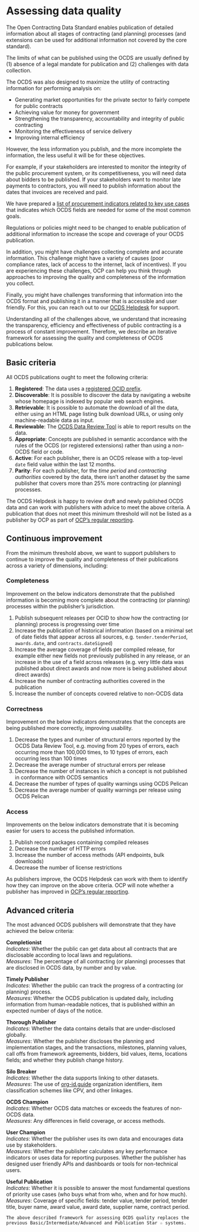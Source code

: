 # Assessing data quality

The Open Contracting Data Standard enables publication of detailed information about all stages of contracting (and planning) processes (and extensions can be used for additional information not covered by the core standard).

The limits of what can be published using the OCDS are usually defined by (1) absence of a legal mandate for publication and (2) challenges with data collection.

The OCDS was also designed to maximize the utility of contracting information for performing analysis on:

* Generating market opportunities for the private sector to fairly compete for public contracts 
* Achieving value for money for government
* Strengthening the transparency, accountability and integrity of public contracting
* Monitoring the effectiveness of service delivery
* Improving internal efficiency

However, the less information you publish, and the more incomplete the information, the less useful it will be for these objectives.

For example, if your stakeholders are interested to monitor the integrity of the public procurement system, or its competitiveness, you will need data about bidders to be published. If your stakeholders want to monitor late payments to contractors, you will need to publish information about the dates that invoices are received and paid.

We have prepared a [list of procurement indicators related to key use cases](http://bit.ly/UsingIt-indicators) that indicates which OCDS fields are needed for some of the most common goals.

Regulations or policies might need to be changed to enable publication of additional information to increase the scope and coverage of your OCDS publication.

In addition, you might have challenges collecting complete and accurate information. This challenge might have a variety of causes (poor compliance rates, lack of access to the internet, lack of incentives). If you are experiencing these challenges, OCP can help you think through approaches to improving the quality and completeness of the information you collect.

Finally, you might have challenges transforming that information into the OCDS format and publishing it in a manner that is accessible and user friendly. For this, you can reach out to our [OCDS Helpdesk](../../support/index) for support.

Understanding all of the challenges above, we understand that increasing the transparency, efficiency and effectiveness of public contracting is a process of constant improvement. Therefore, we describe an iterative framework for assessing the quality and completeness of OCDS publications below.

## Basic criteria

All OCDS publications ought to meet the following criteria:

1. **Registered**: The data uses a [registered OCID prefix](../../schema/identifiers.md#open-contracting-process-identifier-ocid).
1. **Discoverable**: It is possible to discover the data by navigating a website whose homepage is indexed by popular web search engines.
1. **Retrievable**: It is possible to automate the download of all the data, either using an HTML page listing bulk download URLs, or using only machine-readable data as input.
1. **Reviewable**: The [OCDS Data Review Tool](https://standard.open-contracting.org/review/) is able to report results on the data.
1. **Appropriate**: Concepts are published in semantic accordance with the rules of the OCDS (or registered extensions) rather than using a non-OCDS field or code.
1. **Active**: For each publisher, there is an OCDS release with a top-level `date` field value within the last 12 months.
1. **Parity**: For each publisher, for the _time period_ and _contracting authorities_ covered by the data, there isn’t another dataset by the same publisher that covers more than 25% more contracting (or planning) processes.

The OCDS Helpdesk is happy to review draft and newly published OCDS data and can work with publishers with advice to meet the above criteria. A publication that does not meet this minimum threshold will not be listed as a publisher by OCP as part of [OCP’s regular reporting](https://www.open-contracting.org/why-open-contracting/learning/).

## Continuous improvement

From the minimum threshold above, we want to support publishers to continue to improve the quality and completeness of their publications across a variety of dimensions, including:

### Completeness

Improvement on the below indicators demonstrate that the published information is becoming more complete about the contracting (or planning) processes within the publisher’s jurisdiction.

1. Publish subsequent releases per OCID to show how the contracting (or planning) process is progressing over time
1. Increase the publication of historical information (based on a minimal set of date fields that appear across all sources, e.g. `tender.tenderPeriod`, `awards.date`, and `contracts.dateSigned`)
1. Increase the average coverage of fields per compiled release, for example either new fields not previously published in any release, or an increase in the use of a field across releases (e.g. very little data was published about direct awards and now more is being published about direct awards)
1. Increase the number of contracting authorities covered in the publication
1. Increase the number of concepts covered relative to non-OCDS data

### Correctness

Improvement on the below indicators demonstrates that the concepts are being published more correctly, improving usability.

1. Decrease the types and number of structural errors reported by the OCDS Data Review Tool, e.g. moving from 20 types of errors, each occurring more than 100,000 times, to 10 types of errors, each occurring less than 100 times
1. Decrease the average number of structural errors per release
1. Decrease the number of instances in which a concept is not published in conformance with OCDS semantics
1. Decrease the number of types of quality warnings using OCDS Pelican
1. Decrease the average number of quality warnings per release using OCDS Pelican

### Access

Improvements on the below indicators demonstrate that it is becoming easier for users to access the published information.

1. Publish record packages containing compiled releases
1. Decrease the number of HTTP errors
1. Increase the number of access methods (API endpoints, bulk downloads)
1. Decrease the number of license restrictions

As publishers improve, the OCDS Helpdesk can work with them to identify how they can improve on the above criteria. OCP will note whether a publisher has improved in [OCP’s regular reporting](https://www.open-contracting.org/why-open-contracting/learning/).

## Advanced criteria

The most advanced OCDS publishers will demonstrate that they have achieved the below criteria:

**Completionist**  
_Indicates_: Whether the public can get data about all contracts that are disclosable according to local laws and regulations.  
_Measures_: The percentage of all contracting (or planning) processes that are disclosed in OCDS data, by number and by value.

**Timely Publisher**  
_Indicates_: Whether the public can track the progress of a contracting (or planning) process.  
_Measures_: Whether the OCDS publication is updated daily, including information from human-readable notices, that is published within an expected number of days of the notice.

**Thorough Publisher**  
_Indicates_: Whether the data contains details that are under-disclosed globally.  
_Measures_: Whether the publisher discloses the planning and implementation stages, and the transactions, milestones, planning values, call offs from framework agreements, bidders, bid values, items, locations fields; and whether they publish change history.

**Silo Breaker**  
_Indicates_: Whether the data supports linking to other datasets.  
_Measures_: The use of [org-id.guide](http://org-id.guide) organization identifiers, item classification schemes like CPV, and other linkages.

**OCDS Champion**  
_Indicates_: Whether OCDS data matches or exceeds the features of non-OCDS data.  
_Measures_: Any differences in field coverage, or access methods.

**User Champion**  
_Indicates_: Whether the publisher uses its own data and encourages data use by stakeholders.  
_Measures_: Whether the publisher calculates any key performance indicators or uses data for reporting purposes. Whether the publisher has designed user friendly APIs and dashboards or tools for non-technical users.

**Useful Publication**  
_Indicates_: Whether it is possible to answer the most fundamental questions of priority use cases (who buys what from who, when and for how much).  
_Measures_: Coverage of specific fields: tender value, tender period, tender title, buyer name, award value, award date, supplier name, contract period.

```{note}
The above described framework for assessing OCDS quality replaces the previous Basic/Intermediate/Advanced and Publication Star ☆ systems.
```
